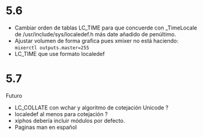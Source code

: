 
5.6
===

* Cambiar orden de tablas LC_TIME para que concuerde con _TimeLocale
  de /usr/include/sys/localedef.h más date añadido de penúltimo.
* Ajustar volumen de forma grafica pues xmixer no está haciendo:
	```mixerctl outputs.master=255```
* LC_TIME que use formato localedef 

5.7
===

Futuro
* LC_COLLATE con wchar y algoritmo de cotejación Unicode ?
* localedef al menos para cotejación ?
* xiphos debería incluir módulos por defecto.
* Paginas man en español

